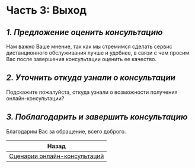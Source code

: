 
  
# Часть 3: Выход  
  
## *1. Предложение оценить консультацию*  
Нам важно Ваше мнение, так как мы стремимся сделать сервис дистанционного обслуживания лучше и удобнее, в связи с чем просим Вас после завершения консультации оценить ее качество.  
## *2. Уточнить откуда узнали о консультации*  
Подскажите пожалуйста, откуда узнали о возможности получения онлайн-консультации?  
## *3. Поблагодарить и завершить консультацию*  
Благодарим Вас за обращение, всего доброго.  
  
| Назад                                                           |  
| --------------------------------------------------------------- |  
| [Сценарии онлайн-консультаций](../%D0%A1%D1%86%D0%B5%D0%BD%D0%B0%D1%80%D0%B8%D0%B8%2520%D0%BE%D0%BD%D0%BB%D0%B0%D0%B9%D0%BD-%D0%BA%D0%BE%D0%BD%D1%81%D1%83%D0%BB%D1%8C%D1%82%D0%B0%D1%86%D0%B8%D0%B9.md#) |  
